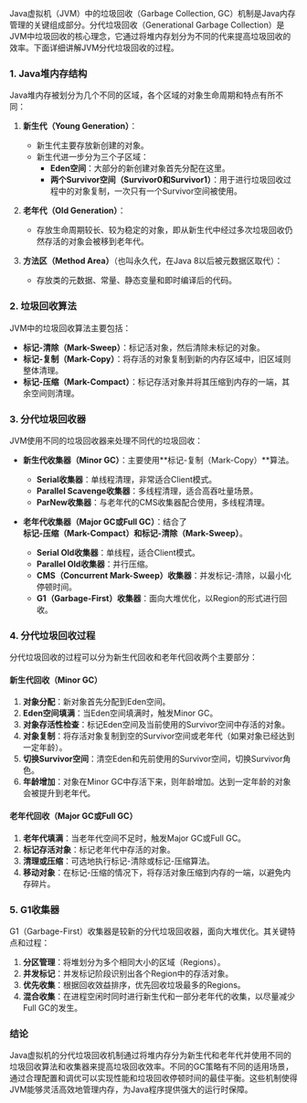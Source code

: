 Java虚拟机（JVM）中的垃圾回收（Garbage Collection, GC）机制是Java内存管理的关键组成部分。分代垃圾回收（Generational Garbage Collection）是JVM中垃圾回收的核心理念，它通过将堆内存划分为不同的代来提高垃圾回收的效率。下面详细讲解JVM分代垃圾回收的过程。

### 1. Java堆内存结构

Java堆内存被划分为几个不同的区域，各个区域的对象生命周期和特点有所不同：

1. **新生代（Young Generation）**：
   - 新生代主要存放新创建的对象。
   - 新生代进一步分为三个子区域：
     - **Eden空间**：大部分的新创建对象首先分配在这里。
     - **两个Survivor空间（Survivor0和Survivor1）**：用于进行垃圾回收过程中的对象复制，一次只有一个Survivor空间被使用。

2. **老年代（Old Generation）**：
   - 存放生命周期较长、较为稳定的对象，即从新生代中经过多次垃圾回收仍然存活的对象会被移到老年代。

3. **方法区（Method Area）**（也叫永久代，在Java 8以后被元数据区取代）：
   - 存放类的元数据、常量、静态变量和即时编译后的代码。

### 2. 垃圾回收算法

JVM中的垃圾回收算法主要包括：

- **标记-清除（Mark-Sweep）**：标记活对象，然后清除未标记的对象。
- **标记-复制（Mark-Copy）**：将存活的对象复制到新的内存区域中，旧区域则整体清理。
- **标记-压缩（Mark-Compact）**：标记存活对象并将其压缩到内存的一端，其余空间则清理。

### 3. 分代垃圾回收器

JVM使用不同的垃圾回收器来处理不同代的垃圾回收：

- **新生代收集器（Minor GC）**：主要使用**标记-复制（Mark-Copy）**算法。
  - **Serial收集器**：单线程清理，非常适合Client模式。
  - **Parallel Scavenge收集器**：多线程清理，适合高吞吐量场景。
  - **ParNew收集器**：与老年代的CMS收集器配合使用，多线程清理。

- **老年代收集器（Major GC或Full GC）**：结合了**标记-压缩（Mark-Compact）**和**标记-清除（Mark-Sweep）**。
  - **Serial Old收集器**：单线程，适合Client模式。
  - **Parallel Old收集器**：并行压缩。
  - **CMS（Concurrent Mark-Sweep）收集器**：并发标记-清除，以最小化停顿时间。
  - **G1（Garbage-First）收集器**：面向大堆优化，以Region的形式进行回收。

### 4. 分代垃圾回收过程

分代垃圾回收的过程可以分为新生代回收和老年代回收两个主要部分：

#### 新生代回收（Minor GC）

1. **对象分配**：新对象首先分配到Eden空间。
2. **Eden空间填满**：当Eden空间填满时，触发Minor GC。
3. **对象存活性检查**：标记Eden空间及当前使用的Survivor空间中存活的对象。
4. **对象复制**：将存活对象复制到空的Survivor空间或老年代（如果对象已经达到一定年龄）。
5. **切换Survivor空间**：清空Eden和先前使用的Survivor空间，切换Survivor角色。
6. **年龄增加**：对象在Minor GC中存活下来，则年龄增加。达到一定年龄的对象会被提升到老年代。

#### 老年代回收（Major GC或Full GC）

1. **老年代填满**：当老年代空间不足时，触发Major GC或Full GC。
2. **标记存活对象**：标记老年代中存活的对象。
3. **清理或压缩**：可选地执行标记-清除或标记-压缩算法。
4. **移动对象**：在标记-压缩的情况下，将存活对象压缩到内存的一端，以避免内存碎片。

### 5. G1收集器

G1（Garbage-First）收集器是较新的分代垃圾回收器，面向大堆优化。其关键特点和过程：

1. **分区管理**：将堆划分为多个相同大小的区域（Regions）。
2. **并发标记**：并发标记阶段识别出各个Region中的存活对象。
3. **优先收集**：根据回收效益排序，优先回收垃圾最多的Regions。
4. **混合收集**：在进程空闲时同时进行新生代和一部分老年代的收集，以尽量减少Full GC的发生。

### 结论

Java虚拟机的分代垃圾回收机制通过将堆内存分为新生代和老年代并使用不同的垃圾回收算法和收集器来提高垃圾回收效率。不同的GC策略有不同的适用场景，通过合理配置和调优可以实现性能和垃圾回收停顿时间的最佳平衡。这些机制使得JVM能够灵活高效地管理内存，为Java程序提供强大的运行时保障。